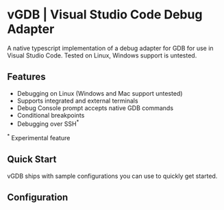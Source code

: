 # vGDB | Visual Studio Code Debug Adapter

A native typescript implementation of a debug adapter for GDB for use in Visual Studio Code. Tested on Linux, Windows support is untested.

## Features

- Debugging on Linux (Windows and Mac support untested)
- Supports integrated and external terminals
- Debug Console prompt accepts native GDB commands
- Conditional breakpoints
- Debugging over SSH<sup>*</sup>

<sup>\*</sup> Experimental feature

## Quick Start

vGDB ships with sample configurations you can use to quickly get started.

## Configuration

